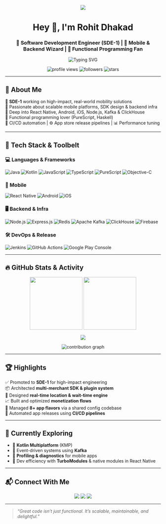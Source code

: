<p align="center">
  <img src="https://readme-typing-svg.herokuapp.com?font=Fira+Code&size=22&pause=1000&center=true&vCenter=true&width=500&lines=Hi+I'm+Rohit+Dhakad;SDE-1+%7C+React+Native+%7C+Node.js;Android+%7C+iOS+%7C+Kafka+%7C+Redis+%7C+ClickHouse" />
</p>

<h1 align="center">Hey 👋, I'm Rohit Dhakad</h1>
<h3 align="center">🚀 Software Development Engineer (SDE-1) | 🚖 Mobile & Backend Wizard | 🧠 Functional Programming Fan</h3>

<p align="center">
  <img src="https://readme-typing-svg.herokuapp.com?font=Fira+Code&weight=500&size=22&pause=1000&center=true&width=435&lines=React+Native+Enthusiast;Android+%7C+iOS+Developer;Node.js+%7C+Kafka+%7C+ClickHouse;Loves+Functional+Programming+%F0%9F%A7%91%E2%80%8D%F0%9F%92%BB" alt="Typing SVG" />
</p>

<p align="center">
  <img src="https://komarev.com/ghpvc/?username=Rohit4997&label=Profile%20views&color=0e75b6&style=flat-square" alt="profile views" />
  <img src="https://img.shields.io/github/followers/Rohit4997?label=Followers&style=flat-square" alt="followers" />
  <img src="https://img.shields.io/github/stars/Rohit4997?label=Stars&style=flat-square" alt="stars" />
</p>

---

## 🧠 About Me

🎯 **SDE-1** working on high-impact, real-world mobility solutions  
🧩 Passionate about scalable mobile platforms, SDK design & backend infra  
🧬 Deep into React Native, Android, iOS, Node.js, Kafka & ClickHouse  
🧪 Functional programming lover (PureScript, Haskell)  
🔧 CI/CD automation | ⚙️ App store release pipelines | 📊 Performance tuning  

---

## 🚀 Tech Stack & Toolbelt

### 💻 Languages & Frameworks
![Java](https://img.shields.io/badge/Java-ED8B00?style=flat-square&logo=java)
![Kotlin](https://img.shields.io/badge/Kotlin-0095D5?style=flat-square&logo=kotlin)
![JavaScript](https://img.shields.io/badge/JavaScript-F7DF1E?style=flat-square&logo=javascript)
![TypeScript](https://img.shields.io/badge/TypeScript-3178C6?style=flat-square&logo=typescript)
![PureScript](https://img.shields.io/badge/PureScript-42007A?style=flat-square&logo=haskell)
![Objective-C](https://img.shields.io/badge/Objective--C-black?style=flat-square&logo=apple)

### 📱 Mobile
![React Native](https://img.shields.io/badge/-React%20Native-61DAFB?style=flat-square&logo=react)
![Android](https://img.shields.io/badge/Android-3DDC84?style=flat-square&logo=android)
![iOS](https://img.shields.io/badge/iOS-black?style=flat-square&logo=apple)

### 🖥 Backend & Infra
![Node.js](https://img.shields.io/badge/Node.js-339933?style=flat-square&logo=node.js)
![Express.js](https://img.shields.io/badge/Express.js-000000?style=flat-square&logo=express)
![Redis](https://img.shields.io/badge/Redis-DC382D?style=flat-square&logo=redis)
![Apache Kafka](https://img.shields.io/badge/Kafka-231F20?style=flat-square&logo=apachekafka)
![ClickHouse](https://img.shields.io/badge/ClickHouse-FFCC00?style=flat-square&logo=clickhouse)
![Firebase](https://img.shields.io/badge/Firebase-ffca28?style=flat-square&logo=firebase)

### 🛠 DevOps & Release
![Jenkins](https://img.shields.io/badge/Jenkins-D24939?style=flat-square&logo=jenkins)
![GitHub Actions](https://img.shields.io/badge/GitHub%20Actions-2088FF?style=flat-square&logo=github-actions)
![Google Play Console](https://img.shields.io/badge/Play%20Console-3DDC84?style=flat-square&logo=google-play)

---

## 🔥 GitHub Stats & Activity

<p align="center">
  <img src="https://github-readme-stats.vercel.app/api?username=Rohit4997&show_icons=true&theme=radical&count_private=true" height="170px"/>
  <img src="https://github-readme-stats.vercel.app/api/top-langs/?username=Rohit4997&layout=compact&theme=radical" height="170px"/>
</p>

<p align="center">
  <img src="https://github-readme-streak-stats.herokuapp.com/?user=Rohit4997&theme=tokyonight" />
</p>

<p align="center">
  <img src="https://activity-graph.herokuapp.com/graph?username=Rohit4997&theme=dracula" alt="contribution graph" />
</p>

---

## 🏆 Highlights

✅ Promoted to **SDE-1** for high-impact engineering  
📦 Architected **multi-merchant SDK & plugin system**  
🚦 Designed **real-time location & wait-time engine**  
📈 Built and optimized **monetization flows**  
🔁 Managed **8+ app flavors** via a shared config codebase  
🧠 Automated app releases using **CI/CD pipelines**

---

## 🌱 Currently Exploring

- 🚀 **Kotlin Multiplatform** (KMP)
- 🧬 Event-driven systems using **Kafka**
- 🧪 **Profiling & diagnostics** for mobile apps
- 🧰 Dev efficiency with **TurboModules** & native modules in React Native

---

## 📬 Connect With Me

<p align="center">
  <a href="mailto:rohitrkd4997@gmail.com"><img src="https://img.shields.io/badge/Email-D14836?style=for-the-badge&logo=gmail&logoColor=white"/></a>
  <a href="https://linkedin.com/in/rohit-4997"><img src="https://img.shields.io/badge/LinkedIn-0077B5?style=for-the-badge&logo=linkedin&logoColor=white"/></a>
  <a href="https://github.com/Rohit4997"><img src="https://img.shields.io/badge/GitHub-100000?style=for-the-badge&logo=github&logoColor=white"/></a>
</p>

---

> *“Great code isn’t just functional. It’s scalable, maintainable, and delightful.”*

